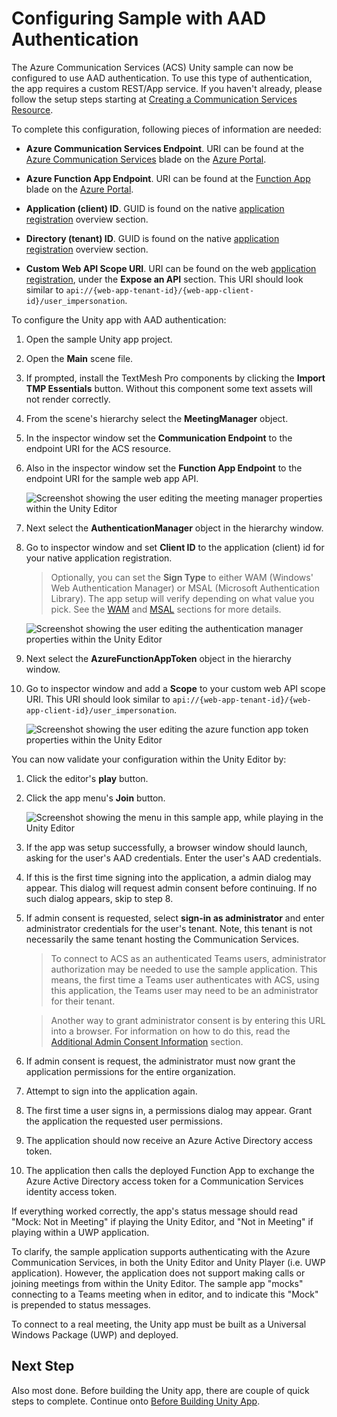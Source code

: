 # Configuring Sample with AAD Authentication
The Azure Communication Services (ACS) Unity sample can now be configured to use AAD authentication. To use this type of authentication, the app requires a custom REST/App service. If you haven't already, please follow the setup steps starting at [Creating a Communication Services Resource](./azure-communication-services-setup-1.md#setting-up-azure-communication-services).

To complete this configuration, following pieces of information are needed:

* **Azure Communication Services Endpoint**. URI can be found at the [Azure Communication Services](https://portal.azure.com/#blade/HubsExtension/BrowseResourceBlade/resourceType/Microsoft.Communication%2FCommunicationServices) blade on the [Azure Portal](https://portal.azure.com).
  
* **Azure Function App Endpoint**. URI can be found at the [Function App](https://portal.azure.com/#view/HubsExtension/BrowseResource/resourceType/Microsoft.Web%2Fsites/kind/functionapp) blade on the [Azure Portal](https://portal.azure.com).
  
* **Application (client) ID**. GUID is found on the native [application registration](https://portal.azure.com/#view/Microsoft_AAD_IAM/ActiveDirectoryMenuBlade/~/RegisteredApps) overview section.
  
* **Directory (tenant) ID**. GUID is found on the native [application registration](https://portal.azure.com/#view/Microsoft_AAD_IAM/ActiveDirectoryMenuBlade/~/RegisteredApps) overview section.
  
* **Custom Web API Scope URI**. URI can be found on the web [application registration](https://portal.azure.com/#view/Microsoft_AAD_IAM/ActiveDirectoryMenuBlade/~/RegisteredApps), under the **Expose an API** section. This URI should look similar to `api://{web-app-tenant-id}/{web-app-client-id}/user_impersonation`.

To configure the Unity app with AAD authentication:

1. Open the sample Unity app project.
   
2. Open the **Main** scene file. 
   
3. If prompted, install the TextMesh Pro components by clicking the **Import TMP Essentials** button. Without this component some text assets will not render correctly.

4. From the scene's hierarchy select the **MeetingManager** object.
   
5. In the inspector window set the **Communication Endpoint** to the endpoint URI for the ACS resource.
   
6. Also in the inspector window set the **Function App Endpoint** to the endpoint URI for the sample web app API.

   <img src="./images/image-501-unity-setup-meeting-mgr.png" alt="Screenshot showing the user editing the meeting manager properties within the Unity Editor" style="max-height: 300px" />

7. Next select the **AuthenticationManager** object in the hierarchy window. 
   
8. Go to inspector window and set **Client ID** to the application (client) id for your native application registration. 
   
   > Optionally, you can set the **Sign Type** to either WAM (Windows' Web Authentication Manager) or MSAL (Microsoft Authentication Library). The app setup will verify depending on what value you pick. See the [WAM](#setup-web-authentication-manager-wam) and [MSAL](#setup-microsoft-authentication-library-msal) sections for more details.

   <img src="./images/image-502-unity-setup-auth-mgr.png" alt="Screenshot showing the user editing the authentication manager properties within the Unity Editor" style="max-height: 350px" />

9. Next select the **AzureFunctionAppToken** object in the hierarchy window. 
    
10. Go to inspector window and add a **Scope** to your custom web API scope URI. This URI should look similar to `api://{web-app-tenant-id}/{web-app-client-id}/user_impersonation`.

    <img src="./images/image-503-unity-setup-func-token.png" alt="Screenshot showing the user editing the azure function app token properties within the Unity Editor" style="max-height: 350px" />

You can now validate your configuration within the Unity Editor by:

1. Click the editor's **play** button.
   
2. Click the app menu's **Join** button. 

    <img src="./images/image-504-unity-validate-log-in-1.png" alt="Screenshot showing the menu in this sample app, while playing in the Unity Editor" style="max-height: 300px" />

3. If the app was setup successfully, a browser window should launch, asking for the user's AAD credentials. Enter the user's AAD credentials.
   
4. If this is the first time signing into the application, a admin dialog may appear. This dialog will request admin consent before continuing. If no such dialog appears, skip to step 8.
   
5. If admin consent is requested, select **sign-in as administrator** and enter administrator credentials  for the user's tenant. Note, this tenant is not necessarily the same tenant hosting the Communication Services. 
    
   > To connect to ACS as an authenticated Teams users, administrator authorization may be needed to use the sample application. This means, the first time a Teams user authenticates with ACS, using this application, the Teams user may need to be an administrator for their tenant. 
   
   > Another way to grant administrator consent is by entering this URL into a browser. For information on how to do this, read the [Additional Admin Consent Information](./unity-sample-app-setup-6.md#additional-admin-consent-information) section.
   
   
6. If admin consent is request, the administrator must now grant the application permissions for the entire organization.
   
7. Attempt to sign into the application again. 
   
8. The first time a user signs in, a permissions dialog may appear. Grant the application the requested user permissions. 

9.  The application should now receive an Azure Active Directory access token.
    
10. The application then calls the deployed Function App to exchange the Azure Active Directory access token for a Communication Services identity access token.

If everything worked correctly, the app's status message should read "Mock: Not in Meeting" if playing the Unity Editor, and "Not in Meeting" if playing within a UWP application.

To clarify, the sample application supports authenticating with the Azure Communication Services, in both the Unity Editor and Unity Player (i.e. UWP application). However, the application does not support making calls or joining meetings from within the Unity Editor. The sample app "mocks" connecting to a Teams meeting when in editor, and to indicate this "Mock" is prepended to status messages.

To connect to a real meeting, the Unity app must be built as a Universal Windows Package (UWP) and deployed.

## Next Step
Also most done. Before building the Unity app, there are couple of quick steps to complete. Continue onto [Before Building Unity App](./unity-sample-app-setup-3.md#before-building-unity-app).